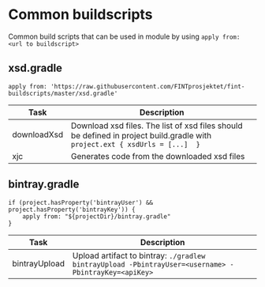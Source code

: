 # Common buildscripts

Common build scripts that can be used in module by using `apply from: <url to buildscript>`

## xsd.gradle

`apply from: 'https://raw.githubusercontent.com/FINTprosjektet/fint-buildscripts/master/xsd.gradle'`

| Task | Description |
|------|-------------|
| downloadXsd | Download xsd files. The list of xsd files should be defined in project build.gradle with `project.ext { xsdUrls = [...]  }` |
| xjc | Generates code from the downloaded xsd files |

## bintray.gradle

```
if (project.hasProperty('bintrayUser') && project.hasProperty('bintrayKey')) {
    apply from: "${projectDir}/bintray.gradle"
}
```

| Task | Description |
|------|-------------|
| bintrayUpload | Upload artifact to bintray: `./gradlew bintrayUpload -PbintrayUser=<username> -PbintrayKey=<apiKey>` |
